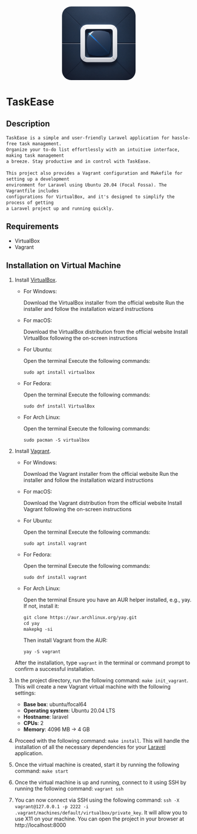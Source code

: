<p align="center">
    <img src="public/images/app-logo.png" width="200" alt="Laravel Logo" style="border-radius: 25px;">
</p>

# TaskEase

## Description

    TaskEase is a simple and user-friendly Laravel application for hassle-free task management.
    Organize your to-do list effortlessly with an intuitive interface, making task management
    a breeze. Stay productive and in control with TaskEase.

    This project also provides a Vagrant configuration and Makefile for setting up a development
    environment for Laravel using Ubuntu 20.04 (Focal Fossa). The Vagrantfile includes
    configurations for VirtualBox, and it's designed to simplify the process of getting
    a Laravel project up and running quickly.

## Requirements

-   VirtualBox
-   Vagrant

## Installation on Virtual Machine

1.  Install <a href='https://www.virtualbox.org/wiki/Documentation'>VirtualBox</a>.

    -   For Windows:

        Download the VirtualBox installer from the official website
        Run the installer and follow the installation wizard instructions

    -   For macOS:

        Download the VirtualBox distribution from the official website
        Install VirtualBox following the on-screen instructions

    -   For Ubuntu:

        Open the terminal
        Execute the following commands:

            sudo apt install virtualbox

    -   For Fedora:

        Open the terminal
        Execute the following commands:

            sudo dnf install VirtualBox

    -   For Arch Linux:

        Open the terminal
        Execute the following commands:

            sudo pacman -S virtualbox

2.  Install <a href='https://developer.hashicorp.com/vagrant/docs'>Vagrant</a>.

    -   For Windows:

        Download the Vagrant installer from the official website
        Run the installer and follow the installation wizard instructions

    -   For macOS:

        Download the Vagrant distribution from the official website
        Install Vagrant following the on-screen instructions

    -   For Ubuntu:

        Open the terminal
        Execute the following commands:

            sudo apt install vagrant

    -   For Fedora:

        Open the terminal
        Execute the following commands:

            sudo dnf install vagrant

    -   For Arch Linux:

        Open the terminal
        Ensure you have an AUR helper installed, e.g., yay. If not, install it:

            git clone https://aur.archlinux.org/yay.git
            cd yay
            makepkg -si

        Then install Vagrant from the AUR:

            yay -S vagrant

    After the installation, type `vagrant` in the terminal or command prompt to confirm a successful installation.

3.  In the project directory, run the following command: `make init_vagrant`. This will create a new Vagrant virtual machine with the following settings:

    - **Base box**: ubuntu/focal64
    - **Operating system**: Ubuntu 20.04 LTS
    - **Hostname**: laravel
    - **CPUs**: 2
    - **Memory**: 4096 MB -> 4 GB

4.  Proceed with the following command: `make install`. This will handle the installation of all the necessary dependencies for your <a href='https://laravel.com/docs/10.x'>Laravel</a> application.

5.  Once the virtual machine is created, start it by running the following command: `make start`

6.  Once the virtual machine is up and running, connect to it using SSH by running the following command: `vagrant ssh`

7.  You can now connect via SSH using the following command: `ssh -X vagrant@127.0.0.1 -p 2222 -i .vagrant/machines/default/virtualbox/private_key`. It will allow you to use X11 on your machine. You can open the project in your browser at http://localhost:8000
